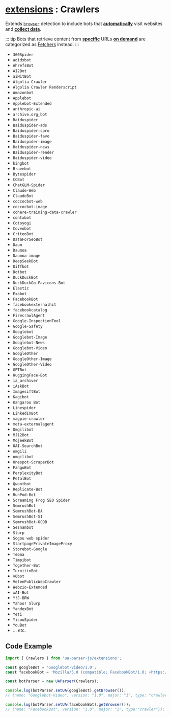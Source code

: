 # [extensions](/api/submodules/extensions/overview) : Crawlers

Extends [`browser`](/api/main/get-browser) detection to include bots that <u>**automatically**</u> visit websites and <u>**collect data**</u>.

::: tip
Bots that retrieve content from <u>**specific**</u> URLs <u>**on demand**</u> are categorized as [Fetchers](/api/submodules/extensions/fetchers) instead.
:::

- `360Spider` 
- `adidxbot`
- `AhrefsBot` 
- `AI2Bot`
- `aiHitBot`
- `Algolia Crawler`
- `Algolia Crawler Renderscript`
- `Amazonbot`
- `Applebot`
- `Applebot-Extended` 
- `anthropic-ai` 
- `archive.org_bot` 
- `Baiduspider` 
- `Baiduspider-ads` 
- `Baiduspider-cpro` 
- `Baiduspider-favo` 
- `Baiduspider-image` 
- `Baiduspider-news` 
- `Baiduspider-render` 
- `Baiduspider-video` 
- `bingbot` 
- `Bravebot`
- `Bytespider` 
- `CCBot` 
- `ChatGLM-Spider`
- `Claude-Web`
- `ClaudeBot` 
- `coccocbot-web`
- `coccocbot-image`
- `cohere-training-data-crawler`
- `contxbot`
- `Cotoyogi`
- `Coveobot`
- `CriteoBot`
- `DataForSeoBot` 
- `Daum`
- `Daumoa`
- `Daumoa-image`
- `DeepSeekBot`
- `Diffbot` 
- `Dotbot` 
- `DuckDuckBot` 
- `DuckDuckGo-Favicons-Bot`
- `Elastic`
- `Exabot` 
- `FacebookBot` 
- `facebookexternalhit` 
- `facebookcatalog` 
- `FirecrawlAgent`
- `Google-InspectionTool` 
- `Google-Safety` 
- `Googlebot` 
- `Googlebot-Image` 
- `Googlebot-News` 
- `Googlebot-Video` 
- `GoogleOther` 
- `GoogleOther-Image` 
- `GoogleOther-Video` 
- `GPTBot`
- `HuggingFace-Bot`
- `ia_archiver` 
- `iAskBot`
- `ImagesiftBot`
- `Kagibot`
- `Kangaroo Bot`
- `Linespider` 
- `LinkedInBot` 
- `magpie-crawler`
- `meta-externalagent` 
- `Omgilibot` 
- `MJ12Bot` 
- `MojeekBot` 
- `OAI-SearchBot` 
- `omgili` 
- `omgilibot` 
- `Onespot-ScraperBot`
- `PanguBot`
- `PerplexityBot`
- `PetalBot` 
- `Qwantbot`
- `Replicate-Bot`
- `RunPod-Bot`
- `Screaming Frog SEO Spider` 
- `SemrushBot` 
- `SemrushBot-BA`
- `SemrushBot-SI`
- `SemrushBot-OCOB`
- `Seznambot`
- `Slurp` 
- `Sogou web spider`
- `StartpagePrivateImageProxy`
- `Storebot-Google` 
- `Teoma`
- `Timpibot`
- `Together-Bot`
- `TurnitinBot`
- `v0bot`
- `VelenPublicWebCrawler`
- `Webzio-Extended` 
- `xAI-Bot`
- `Y!J-BRW`
- `Yahoo! Slurp`
- `YandexBot` 
- `Yeti` 
- `YisouSpider`
- `YouBot`
- ... etc.

## Code Example

```js
import { Crawlers } from 'ua-parser-js/extensions';

const googleBot = 'Googlebot-Video/1.0';
const facebookBot = 'Mozilla/5.0 (compatible; FacebookBot/1.0; +https://developers.facebook.com/docs/sharing/webmasters/facebookbot/)';

const botParser = new UAParser(Crawlers);

console.log(botParser.setUA(googleBot).getBrowser());
// {name: "Googlebot-Video", version: "1.0", major: "1", type: "crawler"});

console.log(botParser.setUA(facebookBot).getBrowser());
// {name: "FacebookBot", version: "1.0", major: "1", type:"crawler"});
```